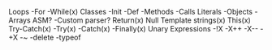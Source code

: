 Loops
    -For
    -While(x)
Classes
    -Init
    -Def
    -Methods
    -Calls
Literals
    -Objects
    -Arrays
ASM?
    -Custom parser?
Return(x)
Null
Template strings(x)
This(x)
Try-Catch(x)
    -Try(x)
    -Catch(x)
    -Finally(x)
Unary Expressions
    -!X
    -X++
    -X--
    -+X
    -~
    -delete
    -typeof
